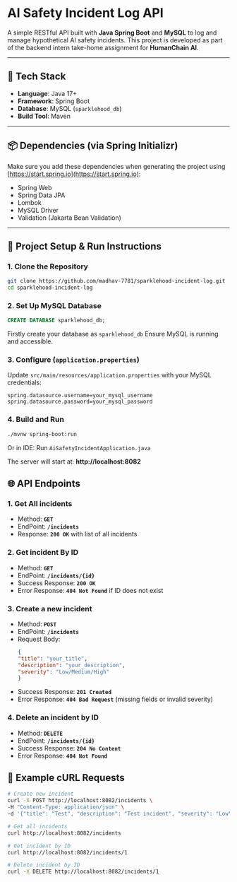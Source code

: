 # AI Safety Incident Log API

A simple RESTful API built with **Java Spring Boot** and **MySQL** to log and manage hypothetical AI safety incidents. This project is developed as part of the backend intern take-home assignment for **HumanChain AI**.

---

## 🚀 Tech Stack

- **Language**: Java 17+
- **Framework**: Spring Boot
- **Database**: MySQL (`sparklehood_db`)
- **Build Tool**: Maven

---

## 📦 Dependencies (via Spring Initializr)

Make sure you add these dependencies when generating the project using [https://start.spring.io](https://start.spring.io):

- Spring Web
- Spring Data JPA
- Lombok
- MySQL Driver
- Validation (Jakarta Bean Validation)

---

## 🔧 Project Setup & Run Instructions

### 1. Clone the Repository

```bash
git clone https://github.com/madhav-7781/sparklehood-incident-log.git
cd sparklehood-incident-log
```

### 2. Set Up MySQL Database
```sql
CREATE DATABASE sparklehood_db;
```
Firstly create your database as ```sparklehood_db```
Ensure MySQL is running and accessible.


### 3. Configure (```application.properties```)
Update ```src/main/resources/application.properties``` with your MySQL credentials:

```properties
spring.datasource.username=your_mysql_username
spring.datasource.password=your_mysql_password
```

### 4. Build and Run
```bash
./mvnw spring-boot:run
```
Or in IDE: Run ```AiSafetyIncidentApplication.java```

The server will start at: **http://localhost:8082**

## 🌐 API Endpoints

### 1. Get All incidents
- Method: **`GET`**
- EndPoint: **`/incidents`**
- Response: **`200 OK`** with list of all incidents

### 2. Get incident By ID
- Method: **`GET`**
- EndPoint: **`/incidents/{id}`**
- Success Response: **`200 OK`**
- Error Response: **`404 Not Found`** if ID does not exist

### 3. Create a new incident
- Method: **`POST`**
- EndPoint: **`/incidents`**
- Request Body:
  ```json
  {
  "title": "your_title",
  "description": "your_description",
  "severity": "Low/Medium/High"
  }
  ```
- Success Response: **`201 Created`**
- Error Response: **`404 Bad Request`** (missing fields or invalid severity)

### 4. Delete an incident by ID
- Method: **`DELETE`**
- EndPoint: **`/incidents/{id}`**
- Success Response: **`204 No Content`**
- Error Response: **`404 Not Found`**


## 🧪 Example cURL Requests
```bash
# Create new incident
curl -X POST http://localhost:8082/incidents \
-H "Content-Type: application/json" \
-d '{"title": "Test", "description": "Test incident", "severity": "Low"}'

# Get all incidents
curl http://localhost:8082/incidents

# Get incident by ID
curl http://localhost:8082/incidents/1

# Delete incident by ID
curl -X DELETE http://localhost:8082/incidents/1
```

